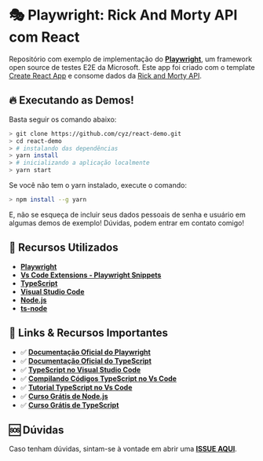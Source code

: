 # 🎭 Playwright: Rick And Morty API com React

Repositório com exemplo de implementação do **[Playwright](https://playwright.dev/)**, um framework open source de testes E2E da Microsoft. Este app foi criado com o template [Create React App](https://github.com/facebook/create-react-app) e consome dados da [Rick and Morty API](https://rickandmortyapi.com/).

## 🔥 Executando as Demos!

Basta seguir os comando abaixo:

```bash
> git clone https://github.com/cyz/react-demo.git
> cd react-demo
> # instalando das dependências
> yarn install 
> # inicializando a aplicação localmente
> yarn start
```

Se você não tem o yarn instalado, execute o comando:
```bash
> npm install --g yarn
```

E, não se esqueça de incluir seus dados pessoais de senha e usuário em algumas demos de exemplo! Dúvidas, podem entrar em contato comigo!

## 🚀 Recursos Utilizados

* **[Playwright](https://www.npmjs.com/package/playwright)**
* **[Vs Code Extensions - Playwright Snippets](https://marketplace.visualstudio.com/items?itemName=nitayneeman.playwright-snippets&wt.mc_id=seriespg_17010_webpage_reactor)**
* **[TypeScript](https://www.typescriptlang.org/download)**
* **[Visual Studio Code](https://code.visualstudio.com/?wt.mc_id=seriespg_17010_webpage_reactor)**
* **[Node.js](https://nodejs.org/en/)**
* **[ts-node](https://www.npmjs.com/package/ts-node)**

## :link: Links & Recursos Importantes

- ✅ **[Documentação Oficial do Playwright](https://playwright.dev/docs/intro)**
- ✅ **[Documentação Oficial do TypeScript](http://typescriptlang.org/docs/handbook/)**
- ✅ **[TypeScript no Visual Studio Code](https://code.visualstudio.com/docs/languages/typescript?wt.mc_id=seriespg_17010_webpage_reactor)**
- ✅ **[Compilando Códigos TypeScript no Vs Code](https://code.visualstudio.com/docs/typescript/typescript-compiling?wt.mc_id=seriespg_17010_webpage_reactor)**
- ✅ **[Tutorial TypeScript no Vs Code](https://code.visualstudio.com/docs/typescript/typescript-tutorial?wt.mc_id=seriespg_17010_webpage_reactor)**
- ✅ **[Curso Grátis de Node.js](https://docs.microsoft.com/learn/paths/build-javascript-applications-nodejs/?wt.mc_id=seriespg_17010_webpage_reactor)**
- ✅ **[Curso Grátis de TypeScript](https://docs.microsoft.com/learn/paths/build-javascript-applications-typescript/?wt.mc_id=seriespg_17010_webpage_reactor)**

## :sos: Dúvidas

Caso tenham dúvidas, sintam-se à vontade em abrir uma **[ISSUE AQUI](https://github.com/cyz/react-demo/issues)**.
